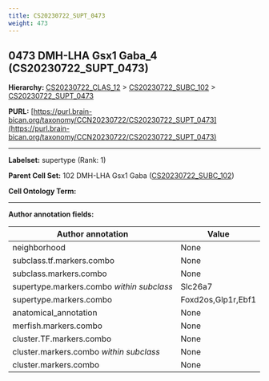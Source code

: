 ```yaml
---
title: CS20230722_SUPT_0473
weight: 473
---
```

## 0473 DMH-LHA Gsx1 Gaba_4 (CS20230722_SUPT_0473)
<b>Hierarchy: </b>
[CS20230722_CLAS_12](../CS20230722_CLAS_12) >
[CS20230722_SUBC_102](../CS20230722_SUBC_102) >
[CS20230722_SUPT_0473](../CS20230722_SUPT_0473)

**PURL:** [https://purl.brain-bican.org/taxonomy/CCN20230722/CS20230722_SUPT_0473](https://purl.brain-bican.org/taxonomy/CCN20230722/CS20230722_SUPT_0473)

---


**Labelset:** supertype (Rank: 1)

**Parent Cell Set:** 102 DMH-LHA Gsx1 Gaba ([CS20230722_SUBC_102](../CS20230722_SUBC_102))



**Cell Ontology Term:** 

[MARKER GENES.]: #


---

[TRANSFERRED ANNOTATIONS.]: #


[AUTHOR ANNOTATION FIELDS.]: #


**Author annotation fields:**

| Author annotation | Value |
|-------------------|-------|
|neighborhood|None|
|subclass.tf.markers.combo|None|
|subclass.markers.combo|None|
|supertype.markers.combo _within subclass_|Slc26a7|
|supertype.markers.combo|Foxd2os,Glp1r,Ebf1|
|anatomical_annotation|None|
|merfish.markers.combo|None|
|cluster.TF.markers.combo|None|
|cluster.markers.combo _within subclass_|None|
|cluster.markers.combo|None|
